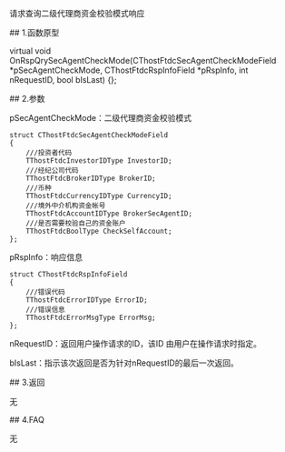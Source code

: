 <p>请求查询二级代理商资金校验模式响应</p>
<span class="anchor" id="5f91b9ee-fd47-4ffe-a2f6-95e409b934d5"></span>
## 1.函数原型
<p>virtual void OnRspQrySecAgentCheckMode(CThostFtdcSecAgentCheckModeField *pSecAgentCheckMode, CThostFtdcRspInfoField *pRspInfo, int nRequestID, bool bIsLast) {};</p>
<span class="anchor" id="d2885b27-61db-428a-9a2f-7deda8f845ad"></span>
## 2.参数
<p>pSecAgentCheckMode：二级代理商资金校验模式</p>
<pre><code>struct CThostFtdcSecAgentCheckModeField
{
    ///投资者代码
    TThostFtdcInvestorIDType InvestorID;
    ///经纪公司代码
    TThostFtdcBrokerIDType BrokerID;
    ///币种
    TThostFtdcCurrencyIDType CurrencyID;
    ///境外中介机构资金帐号
    TThostFtdcAccountIDType BrokerSecAgentID;
    ///是否需要校验自己的资金账户
    TThostFtdcBoolType CheckSelfAccount;
};
</code></pre>
<p>pRspInfo：响应信息</p>
<pre><code>struct CThostFtdcRspInfoField
{
    ///错误代码
    TThostFtdcErrorIDType ErrorID;
    ///错误信息
    TThostFtdcErrorMsgType ErrorMsg;
};
</code></pre>
<p>nRequestID：返回用户操作请求的ID，该ID 由用户在操作请求时指定。</p>
<p>bIsLast：指示该次返回是否为针对nRequestID的最后一次返回。</p>
<span class="anchor" id="36d399d2-01e1-40cd-9999-9d53b290cedf"></span>
## 3.返回
<p>无</p>
<span class="anchor" id="39cfd06c-739d-470f-9acd-5e635d5fe9e0"></span>
## 4.FAQ
<p>无</p>
